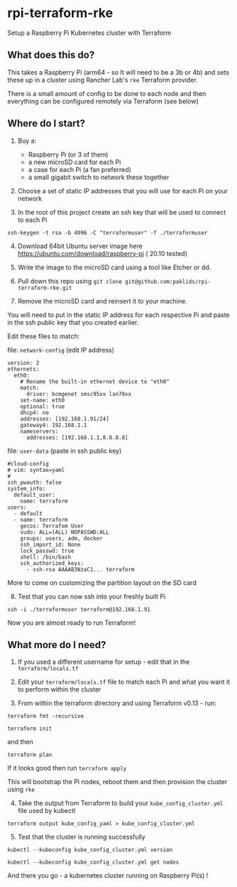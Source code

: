 # rpi-terraform-rke

Setup a Raspberry Pi Kubernetes cluster with Terraform

## What does this do?

This takes a Raspberry Pi (arm64 - so It will need to be a 3b or 4b) and sets these up in
a cluster using Rancher Lab's `rke` Terraform provider.

There is a small amount of config to be done to each node and then everything can be configured
remotely via Terraform (see below)

## Where do I start?

1. Buy a:

   - Raspberry Pi (or 3 of them)
   - a new microSD card for each Pi
   - a case for each Pi (a fan preferred)
   - a small gigabit switch to network these together

2. Choose a set of static IP addresses that you will use for each Pi on your network

3. In the root of this project create an ssh key that will be used to connect to each Pi

`ssh-keygen -t rsa -b 4096 -C "terraformuser" -f ./terraformuser`

4. Download 64bit Ubuntu server image here https://ubuntu.com/download/raspberry-pi ( 20.10 tested)

5. Write the image to the microSD card using a tool like Etcher or dd.

6. Pull down this repo using `git clone git@github.com:paklids/rpi-terraform-rke.git`

7. Remove the microSD card and reinsert it to your machine.

You will need to put in the static IP address for each respective Pi and paste in the ssh public key
that you created earlier.

Edit these files to match:

file: `network-config` (edit IP address)

```
version: 2
ethernets:
  eth0:
    # Rename the built-in ethernet device to "eth0"
    match:
      driver: bcmgenet smsc95xx lan78xx
    set-name: eth0
    optional: true
    dhcp4: no
    addresses: [192.168.1.91/24]
    gateway4: 192.168.1.1
    nameservers:
      addresses: [192.168.1.1,8.8.8.8]
```

file: `user-data` (paste in ssh public key)

```
#cloud-config
# vim: syntax=yaml
#
ssh_pwauth: false
system_info:
  default_user:
    name: terraform
users:
  - default
  - name: terraform
    gecos: Terrafom User
    sudo: ALL=(ALL) NOPASSWD:ALL
    groups: users, adm, docker
    ssh_import_id: None
    lock_passwd: true
    shell: /bin/bash
    ssh_authorized_keys:
      - ssh-rsa AAAAB3NzaC1... terraform
```

More to come on customizing the partition layout on the SD card

8. Test that you can now ssh into your freshly built Pi

`ssh -i ./terraformuser terraform@192.168.1.91`

Now you are almost ready to run Terraform!

## What more do I need?

1. If you used a different username for setup - edit that in the `terraform/locals.tf`

2. Edit your `terraform/locals.tf` file to match each Pi and what you want it to perform
   within the cluster

3. From within the terraform directory and using Terraform v0.13 - run:

`terraform fmt -recursive`

`terraform init`

and then

`terraform plan`

If it looks good then run `terraform apply`

This will bootstrap the Pi nodes, reboot them and then provision the cluster using `rke`

4. Take the output from Terraform to build your `kube_config_cluster.yml` file used by kubectl

`terraform output kube_config_yaml > kube_config_cluster.yml`

5. Test that the cluster is running successfully

`kubectl --kubeconfig kube_config_cluster.yml version`

`kubectl --kubeconfig kube_config_cluster.yml get nodes`

And there you go - a kubernetes cluster running on Raspberry Pi(s) !
